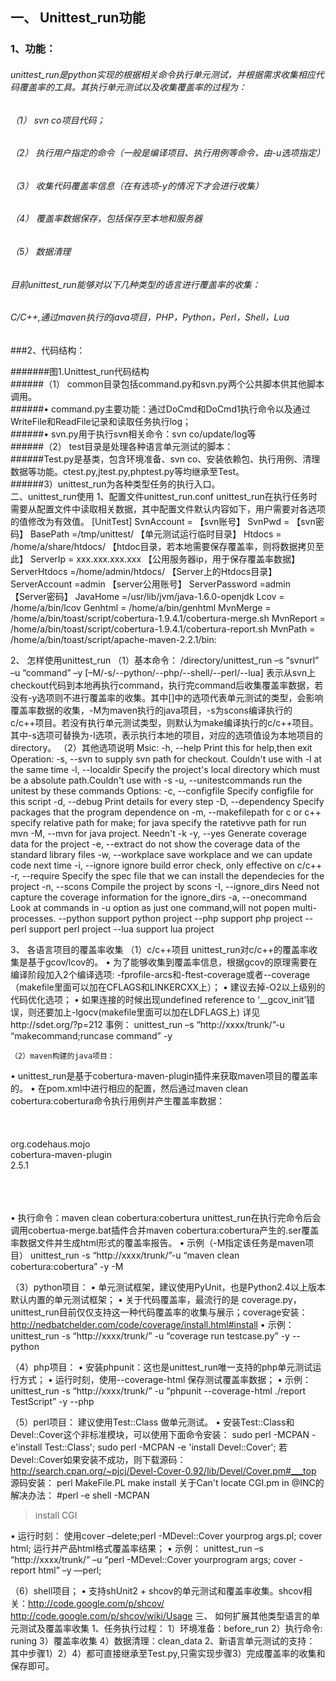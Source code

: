 ## 一、	Unittest_run功能   
### 1、功能：   
###### unittest_run是python实现的根据相关命令执行单元测试，并根据需求收集相应代码覆盖率的工具。其执行单元测试以及收集覆盖率的过程为：   
###### （1）	svn co项目代码；   
###### （2）	执行用户指定的命令（一般是编译项目、执行用例等命令，由-u选项指定）   
###### （3）	收集代码覆盖率信息（在有选项-y的情况下才会进行收集）   
###### （4）	覆盖率数据保存，包括保存至本地和服务器   
###### （5）	数据清理   
###### 目前unittest_run能够对以下几种类型的语言进行覆盖率的收集：  
###### C/C++,通过maven执行的java项目，PHP，Python，Perl，Shell，Lua
###2、代码结构：    
    
#######图1.Unittest_run代码结构   
######（1）	common目录包括command.py和svn.py两个公共脚本供其他脚本调用。    
######•	command.py主要功能：通过DoCmd和DoCmd1执行命令以及通过WriteFile和ReadFile记录和读取任务执行log；   
######•	svn.py用于执行svn相关命令：svn co/update/log等   
######（2）	test目录是处理各种语言单元测试的脚本：    
######Test.py是基类，包含环境准备、svn co、安装依赖包、执行用例、清理数据等功能。ctest.py,jtest.py,phptest.py等均继承至Test。   
######3）unittest_run为各种类型任务的执行入口。    
二、unittest_run使用
1、配置文件unittest_run.conf
unittest_run在执行任务时需要从配置文件中读取相关数据，其中配置文件默认内容如下，用户需要对各选项的值修改为有效值。
[UnitTest]
SvnAccount = 【svn账号】
SvnPwd = 【svn密码】
BasePath =/tmp/unittest/ 【单元测试运行临时目录】
Htdocs = /home/a/share/htdocs/ 【htdoc目录，若本地需要保存覆盖率，则将数据拷贝至此】
ServerIp = xxx.xxx.xxx.xxx 【公用服务器ip，用于保存覆盖率数据】
ServerHtdocs =/home/admin/htdocs/ 【Server上的Htdocs目录】
ServerAccount =admin 【server公用账号】
ServerPassword =admin 【Server密码】
JavaHome  =/usr/lib/jvm/java-1.6.0-openjdk
Lcov = /home/a/bin/lcov
Genhtml = /home/a/bin/genhtml
MvnMerge = /home/a/bin/toast/script/cobertura-1.9.4.1/cobertura-merge.sh
MvnReport = /home/a/bin/toast/script/cobertura-1.9.4.1/cobertura-report.sh
MvnPath   = /home/a/bin/toast/script/apache-maven-2.2.1/bin:


2、	怎样使用unittest_run
（1）基本命令：
/directory/unittest_run –s “svnurl” –u “command” –y [–M/-s/--python/--php/--shell/--perl/--lua]
表示从svn上checkout代码到本地再执行command，执行完command后收集覆盖率数据，若没有-y选项则不进行覆盖率的收集。其中[]中的选项代表单元测试的类型，会影响覆盖率数据的收集，-M为maven执行的java项目，-s为scons编译执行的c/c++项目。若没有执行单元测试类型，则默认为make编译执行的c/c++项目。
其中-s选项可替换为-l选项，表示执行本地的项目，对应的选项值设为本地项目的directory。 
（2）其他选项说明
Msic: 
  -h, --help                  Print this for help,then exit
Operation: 
  -s, --svn                   to supply svn path for checkout. Couldn't use with -l at the same time
  -l, --localdir              Specify the project's local directory which must be a absolute path.Couldn't use with -s
  -u, --unitestcommands       run the unitest by these commands
Options: 
  -c, --configfile            Specify configfile for this script
  -d, --debug                 Print details for every step
  -D, --dependency            Specify packages that the program dependence on
  -m, --makefilepath          for c or c++ specify relative path for make; for java specify the ratetivve path for run mvn
  -M, --mvn                   for java project. Needn't -k
  -y, --yes                   Generate coverage data for the project
  -e, --extract               do not show the coverage data of the standard library files
  -w, --workplace             save workplace and we can update code next time
  -i, --ignore                ignore build error check, only effective on c/c++
  -r, --require               Specify the spec file that we can install the dependecies for the project 
  -n, --scons                 Compile the project by scons
  -I, --ignore_dirs           Need not capture the coverage information for the ignore_dirs 
  -a, --onecommand            Look at commands in -u option as just one command,will not popen multi-processes. 
  --python  				  support python project
  --php  				      support php project
  --perl                      support perl project
  --lua                        support lua project






3、	各语言项目的覆盖率收集
（1）c/c++项目
unittest_run对c/c++的覆盖率收集是基于gcov/lcov的。
•	为了能够收集到覆盖率信息，根据gcov的原理需要在编译阶段加入2个编译选项: -fprofile-arcs和-ftest-coverage或者--coverage（makefile里面可以加在CFLAGS和LINKERCXX上）；
•	建议去掉-O2以上级别的代码优化选项；
•	如果连接的时候出现undefined reference to ‘__gcov_init’错误，则还要加上-lgocv(makefile里面可以加在LDFLAGS上)
详见http://sdet.org/?p=212
       事例：
unittest_run –s “http://xxxx/trunk/”-u “makecommand;runcase command” -y 

	（2）maven构建的java项目：
•	unittest_run是基于cobertura-maven-plugin插件来获取maven项目的覆盖率的。
•	在pom.xml中进行相应的配置，然后通过maven clean cobertura:cobertura命令执行用例并产生覆盖率数据：
<project>  
    <reporting>  
        <plugins>  
            <plugin>  
                <groupId>org.codehaus.mojo</groupId>  
                <artifactId>cobertura-maven-plugin</artifactId>  
                <version>2.5.1</version>  
            </plugin>  
        </plugins>  
    </reporting>  
</project>

•	执行命令：maven clean cobertura:cobertura unittest_run在执行完命令后会调用cobertua-merge.bat插件合并maven cobertura:cobertura产生的.ser覆盖率数据文件并生成html形式的覆盖率报告。
•	示例（-M指定该任务是maven项目）
unittest_run -s “http://xxxx/trunk/”-u “maven clean cobertura:cobertura” -y -M

（3）python项目：
•	单元测试框架，建议使用PyUnit，也是Python2.4以上版本默认内置的单元测试框架；
•	关于代码覆盖率，最流行的是 coverage.py，unittest_run目前仅仅支持这一种代码覆盖率的收集与展示；coverage安装： http://nedbatchelder.com/code/coverage/install.html#install
•	示例：
unittest_run -s “http://xxxx/trunk/” -u “coverage run testcase.py” -y --python

（4）php项目：
•	安装phpunit：这也是unittest_run唯一支持的php单元测试运行方式； 
•	运行时刻，使用--coverage-html 保存测试覆盖率数据；
•	示例：
unittest_run -s “http://xxxx/trunk/” -u “phpunit --coverage-html ./report TestScript” -y --php


（5）perl项目：
建议使用Test::Class 做单元测试。
•	安装Test::Class和Devel::Cover这个非标准模块，可以使用下面命令安装：
sudo perl -MCPAN -e'install Test::Class';
sudo  perl -MCPAN -e 'install Devel::Cover';
若Devel::Cover如果安装不成功，则下载源码：
 http://search.cpan.org/~pjcj/Devel-Cover-0.92/lib/Devel/Cover.pm#___top
源码安装：
perl MakeFile.PL
make install
关于Can't locate CGI.pm in @INC的解决办法：
#perl -e shell -MCPAN
>install CGI

•	运行时刻：
使用cover –delete;perl -MDevel::Cover yourprog args.pl; cover html; 运行并产品html格式覆盖率结果；
•	示例：
unittest_run –s “http://xxxx/trunk/” –u “perl -MDevel::Cover yourprogram args; cover -report html” –y ––perl;

（6）shell项目；
•	支持shUnit2 + shcov的单元测试和覆盖率收集。shcov相关：http://code.google.com/p/shcov/
    http://code.google.com/p/shcov/wiki/Usage
三、	如何扩展其他类型语言的单元测试及覆盖率收集
1、任务执行过程：
 1）环境准备：before_run
 2）执行命令: runing
 3）覆盖率收集
 4）数据清理：clean_data
2、新语言单元测试的支持：
其中步骤1）2）4）都可直接继承至Test.py,只需实现步骤3）完成覆盖率的收集和保存即可。